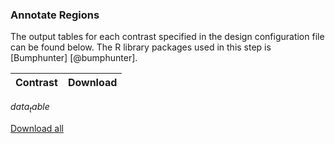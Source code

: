 ### Annotate Regions
The output tables for each contrast specified in the design configuration file can be found below. The R library packages used in this step is [Bumphunter] [@bumphunter].

| Contrast | Download |
| -------- | -------- |
$data_table$

[Download all](data/annotate_regions/annotate_regions.zip)

